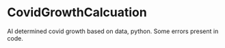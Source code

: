 # CovidGrowthCalcuation
AI determined covid growth based on data, python. Some errors present in code. 
